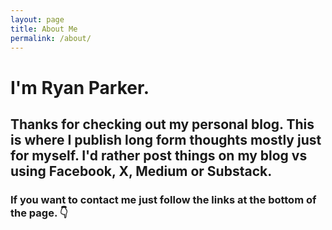 ```yaml
---
layout: page
title: About Me
permalink: /about/
---
```


# I'm Ryan Parker. 
## Thanks for checking out my personal blog. This is where I publish long form thoughts mostly just for myself. I'd rather post things on my blog vs using Facebook, X, Medium or Substack. 
### If you want to contact me just follow the links at the bottom of the page. 👇
